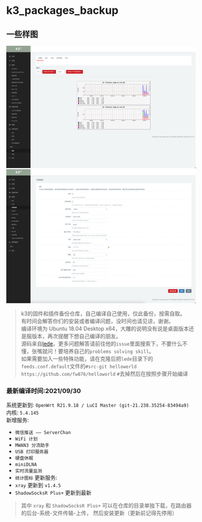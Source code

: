 # k3_packages_backup

## 一些样图

![img](./img/K3.png) 
![img2](./img/guest_wifi.png)

> k3的固件和插件备份仓库，自己编译自己使用，仅此备份，按需自取。  
> 有时间会解答你们的安装或者编译问题，没时间也请见谅，谢谢。  
> 编译环境为 Ubuntu 18.04 Desktop x64，大雕的说明没有说是桌面版本还是服版本，再次提醒下想自己编译的朋友。  
> 源码来自[lede](https://github.com/coolsnowwolf/lede)，更多问题解答请前往他的`issue`里面搜索下，不要什么不懂，张嘴就问！要培养自己的`problems solving skill`。  
> 如果需要加入一些特殊功能，请在克隆后把`lede`目录下的`feeds.conf.default`文件的`#src-git helloworld https://github.com/fw876/helloworld` `#`去掉然后在按照步骤开始编译

### 最新编译时间:2021/09/30  

系统更新到: `OpenWrt R21.9.18 / LuCI Master (git-21.238.35254-83494a9)`   
内核: `5.4.145`  
新增服务: 
- `微信推送 —— ServerChan `
- `WiFi 计划`
- `MWAN3 分流助手`
- `USB 打印服务器`
- `硬盘休眠`
- `miniDLNA`
- `实时流量监测`
- `统计图标`
更新服务:
- `xray` 更新到 `v1.4.5`
- `ShadowSocksR Plus+` 更新到最新
> 其中 `xray` 和 `ShadowSocksR Plus+` 可以在仓库的目录单独下载，在路由器的后台-系统-文件传输-上传，
然后安装更新（更新前记得先停用）

